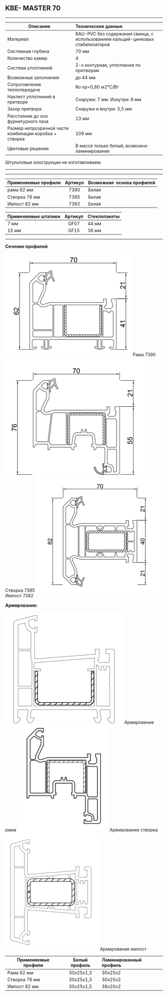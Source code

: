 ## **KBE- MASTER 70**

* * *

| Описание  |  Технические данные |
|----------------|:----------|
|  Материал | RAU-PVC без содержания свинца, с использованием кальций-цинковых стабилизаторов | 
|  Системная глубина | 70 мм | 
|  Количество камер | 4 | 
|  Система уплотнений | 2-х контурная, уплотнения по притворам | 
|  Возможные заполнения | до 44 мм | 
| Сопротивление теплопередаче | Ro пр=0,80 м2°С/Вт |
|  Нахлест уплотнений в притворе | Снаружи: 7 мм. Изнутри: 8 мм | 
|  Зазор притвора | Снаружи и внутри: 3,5 мм | 
|  Расстояние до оси фурнитурного паза | 13 мм | 
|  Размер непрозрачной части комбинации коробка + створка | 109 мм | 
| Цветовые решения | В массе только белый, возможно ламинирование | 


Штульповые конструкции не изготавливаем.
* * *

* * *

| Применяемые профили | Артикул | Возможная  основа профилей |
|----------------|:---------:|:----------|
| рама 62 мм |  7390  |  Белая |
| Створка 76 мм  | 7395 |  Белая |
| Импост 82 мм | 7382 |  Белая |

| Применяемые штапики | Артикул | Стеклопакеты |
|----------------|:---------:|:----------|
| 7 мм | GF07  |  44 мм |
| 15 мм | GF15 |  36 мм |

* * *

**Сечение профилей**

![](https://github.com/AlexandraEgorovatmk/help_os/blob/master/kveMaster/media/image1.png)
Рама 7390
![](https://github.com/AlexandraEgorovatmk/help_os/blob/master/kveMaster/media/image2.png)
Створка 7395
![](https://raw.githubusercontent.com/AlexandraEgorovatmk/help_os/master/kveMaster/media/image3.png)
Импост 7382

**Армирование:**

![](https://github.com/AlexandraEgorovatmk/help_os/blob/master/kveMaster/media/image4.png)
Армирование рама
![](https://github.com/AlexandraEgorovatmk/help_os/blob/master/kveMaster/media/image5.png)
Армирование створка
![](https://github.com/AlexandraEgorovatmk/help_os/blob/master/kveMaster/media/image6.png)
Армирование импост

| Применяемые профили | Белый профиль | Ламинированный профиль|
|----------------|:---------:|:----------|
| Рама 62 мм |  30х25х1,3  |  30х25х2 |
| Створка 76 мм  | 30х25х1,3 |  30х25х2 |
| Импост 82 мм | 30x25x1,5 |  38х20х2 |
